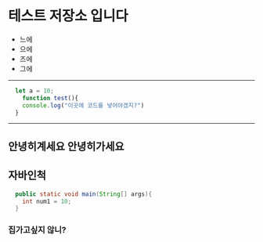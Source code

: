 # 테스트 저장소 입니다
- 느에
- 으에
- 즈에
- 그에
---
```js
  let a = 10;
    function test(){
    console.log("이곳에 코드를 넣어야겠지?")
  }
```
---
안녕히계세요
안녕히가세요
---
## 자바인척
```java
  public static void main(String[] args){
    int num1 = 10;
  } 
```

### 집가고싶지 않니?
